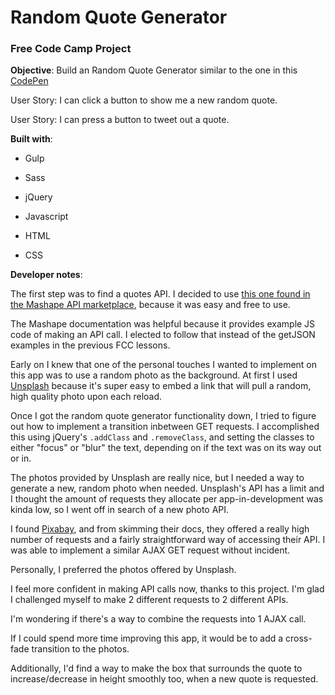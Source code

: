 # Random Quote Generator
### Free Code Camp Project

**Objective**: Build an Random Quote Generator similar to the one in this [CodePen](https://codepen.io/FreeCodeCamp/full/ONjoLe/)

User Story: I can click a button to show me a new random quote.

User Story: I can press a button to tweet out a quote.

**Built with**:

  * Gulp
  * Sass
  * jQuery

  * Javascript
  * HTML
  * CSS

**Developer notes**:

The first step was to find a quotes API. I decided to use [this one found in the Mashape API marketplace](https://market.mashape.com/andruxnet/random-famous-quotes), because it was easy and free to use.

The Mashape documentation was helpful because it provides example JS code of making an API call. I elected to follow that instead of the getJSON examples in the previous FCC lessons.

Early on I knew that one of the personal touches I wanted to implement on this app was to use a random photo as the background. At first I used [Unsplash](https://unsplash.com/) because it's super easy to embed a link that will pull a random, high quality photo upon each reload.

Once I got the random quote generator functionality down, I tried to figure out how to implement a transition inbetween GET requests. I accomplished this using jQuery's `.addClass` and `.removeClass`, and setting the classes to either "focus" or "blur" the text, depending on if the text was on its way out or in.

The photos provided by Unsplash are really nice, but I needed a way to generate a new, random photo when needed. Unsplash's API has a limit and I thought the amount of requests they allocate per app-in-development was kinda low, so I went off in search of a new photo API.

I found [Pixabay](https://pixabay.com/api/docs/), and from skimming their docs, they offered a really high number of requests and a fairly straightforward way of accessing their API. I was able to implement a similar AJAX GET request without incident.

Personally, I preferred the photos offered by Unsplash.

I feel more confident in making API calls now, thanks to this project. I'm glad I challenged myself to make 2 different requests to 2 different APIs.

I'm wondering if there's a way to combine the requests into 1 AJAX call.

If I could spend more time improving this app, it would be to add a cross-fade transition to the photos.

Additionally, I'd find a way to make the box that surrounds the quote to increase/decrease in height smoothly too, when a new quote is requested.  
